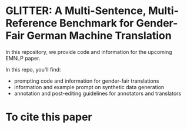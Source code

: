 # GLITTER: A Multi-Sentence, Multi-Reference Benchmark for Gender-Fair German Machine Translation

In this repository, we provide code and information for the upcoming EMNLP paper.

In this repo, you'll find:
* prompting code and information for gender-fair translations
* information and example prompt on synthetic data generation
* annotation and post-editing guidelines for annotators and translators

# To cite this paper

